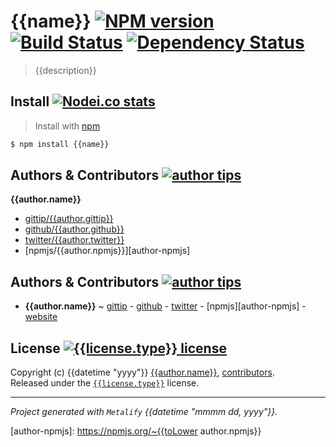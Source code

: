# {{name}} [![NPM version][npmjs-img]][npmjs-url] [![Build Status][travis-img]][travis-url] [![Dependency Status][depstat-img]][depstat-url]

> {{description}}


## Install [![Nodei.co stats][npmjs-install]][npmjs-url] 

> Install with [npm](https://npm.im)

```bash
$ npm install {{name}}
```


## Authors & Contributors [![author tips][author-gittip-img]][author-gittip]
**{{author.name}}**
+ [gittip/{{author.gittip}}][author-gittip]
+ [github/{{author.github}}][author-github]
+ [twitter/{{author.twitter}}][author-twitter]
+ [npmjs/{{author.npmjs}}][author-npmjs]


## Authors & Contributors [![author tips][author-gittip-img]][author-gittip]
+ **{{author.name}}** ~ [gittip][author-gittip] - [github][author-github] - [twitter][author-twitter] - [npmjs][author-npmjs] - [website][author-website]


## License [![{{license.type}} license][license-img]][license-url]
Copyright (c) {{datetime "yyyy"}} [{{author.name}}][author-website], [contributors](https://github.com/{{repository}}/graphs/contributors).  
Released under the [`{{license.type}}`][license-url] license.

***

_Project generated with `Metalify` {{datetime "mmmm dd, yyyy"}}._

[npmjs-url]: https://npm.im/{{name}}
[npmjs-img]: http://img.shields.io/npm/v/{{name}}.svg
[npmjs-install]: https://nodei.co/npm/{{name}}.png?mini=true

[license-url]: https://github.com/{{repository}}/blob/master/license.md
[license-img]: http://img.shields.io/badge/license-{{license.type}}-blue.svg

[travis-url]: https://travis-ci.org/{{repository}}
[travis-img]: https://travis-ci.org/{{repository}}.png?branch=master

[depstat-url]: https://david-dm.org/{{repository}}
[depstat-img]: https://david-dm.org/{{repository}}.png

[author-gittip-img]: http://img.shields.io/gittip/{{author.gittip}}.svg
[author-gittip]: https://www.gittip.com/{{author.gittip}}
[author-github]: https://github.com/{{author.github}}
[author-twitter]: https://twitter.com/{{author.twitter}}

[author-website]: {{author.website}}
[author-npmjs]: https://npmjs.org/~{{toLower author.npmjs}}
